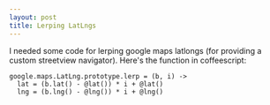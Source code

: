 ```yaml
---
layout: post
title: Lerping LatLngs
---
```


I needed some code for lerping google maps latlongs (for providing a custom streetview navigator). Here's the function in coffeescript:

    google.maps.LatLng.prototype.lerp = (b, i) ->
      lat = (b.lat() - @lat()) * i + @lat()
      lng = (b.lng() - @lng()) * i + @lng()
